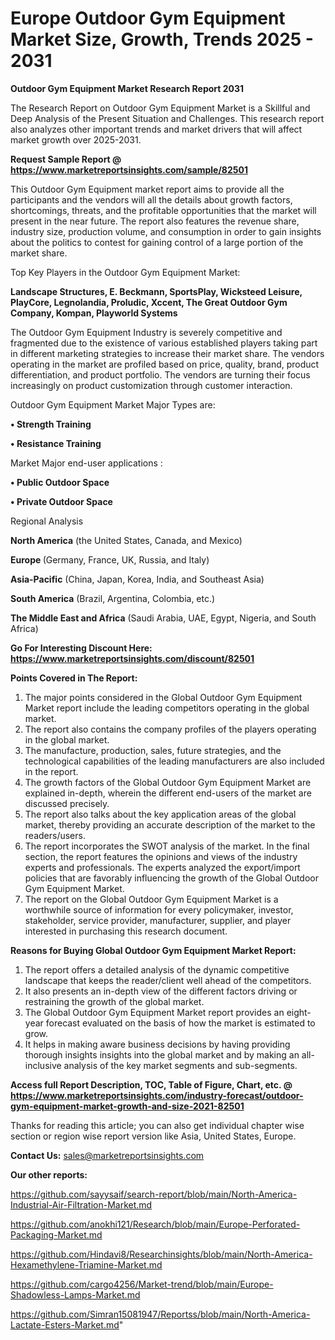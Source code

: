  # Europe Outdoor Gym Equipment Market Size, Growth, Trends 2025 - 2031

<strong>Outdoor Gym Equipment Market Research Report 2031</strong>

The Research Report on Outdoor Gym Equipment Market is a Skillful and Deep Analysis of the Present Situation and Challenges. This research report also analyzes other important trends and market drivers that will affect market growth over 2025-2031.

<strong>Request Sample Report @ <a href=https://www.marketreportsinsights.com/sample/82501>https://www.marketreportsinsights.com/sample/82501</a></strong>

This Outdoor Gym Equipment market report aims to provide all the participants and the vendors will all the details about growth factors, shortcomings, threats, and the profitable opportunities that the market will present in the near future. The report also features the revenue share, industry size, production volume, and consumption in order to gain insights about the politics to contest for gaining control of a large portion of the market share.

Top Key Players in the Outdoor Gym Equipment Market:

<strong>Landscape Structures, E. Beckmann, SportsPlay, Wicksteed Leisure, PlayCore, Legnolandia, Proludic, Xccent, The Great Outdoor Gym Company, Kompan, Playworld Systems</strong>

The Outdoor Gym Equipment Industry is severely competitive and fragmented due to the existence of various established players taking part in different marketing strategies to increase their market share. The vendors operating in the market are profiled based on price, quality, brand, product differentiation, and product portfolio. The vendors are turning their focus increasingly on product customization through customer interaction.

Outdoor Gym Equipment Market Major Types are:

<strong>• Strength Training

• Resistance Training</strong>

Market Major end-user applications :

<strong>• Public Outdoor Space

• Private Outdoor Space</strong>

Regional Analysis

</u><strong><b>North America</b></strong> (the United States, Canada, and Mexico)

<strong><b>Europe </b></strong>(Germany, France, UK, Russia, and Italy)

<strong><b>Asia-Pacific</b></strong> (China, Japan, Korea, India, and Southeast Asia)

<strong><b>South America</b></strong> (Brazil, Argentina, Colombia, etc.)

<strong><b>The Middle East and Africa</b></strong> (Saudi Arabia, UAE, Egypt, Nigeria, and South Africa)

<strong>Go For Interesting Discount Here: <a href=https://www.marketreportsinsights.com/discount/82501>https://www.marketreportsinsights.com/discount/82501</a></strong>

<strong>Points Covered in The Report:</strong>
<ol>
  <li>The major points considered in the Global Outdoor Gym Equipment Market report include the leading competitors operating in the global market.</li>
  <li>The report also contains the company profiles of the players operating in the global market.</li>
  <li>The manufacture, production, sales, future strategies, and the technological capabilities of the leading manufacturers are also included in the report.</li>
  <li>The growth factors of the Global Outdoor Gym Equipment Market are explained in-depth, wherein the different end-users of the market are discussed precisely.</li>
  <li>The report also talks about the key application areas of the global market, thereby providing an accurate description of the market to the readers/users.</li>
  <li>The report incorporates the SWOT analysis of the market. In the final section, the report features the opinions and views of the industry experts and professionals. The experts analyzed the export/import policies that are favorably influencing the growth of the Global Outdoor Gym Equipment Market.</li>
  <li>The report on the Global Outdoor Gym Equipment Market is a worthwhile source of information for every policymaker, investor, stakeholder, service provider, manufacturer, supplier, and player interested in purchasing this research document.</li>
</ol>
<strong>Reasons for Buying Global Outdoor Gym Equipment Market Report:</strong>

<ol>
  <li>The report offers a detailed analysis of the dynamic competitive landscape that keeps the reader/client well ahead of the competitors.</li>
  <li>It also presents an in-depth view of the different factors driving or restraining the growth of the global market.</li>
  <li>The Global Outdoor Gym Equipment Market report provides an eight-year forecast evaluated on the basis of how the market is estimated to grow.</li>
  <li>It helps in making aware business decisions by having providing thorough insights insights into the global market and by making an all-inclusive analysis of the key market segments and sub-segments.</li>
</ol>
<strong>Access full Report Description, TOC, Table of Figure, Chart, etc. @ <a href=https://www.marketreportsinsights.com/industry-forecast/outdoor-gym-equipment-market-growth-and-size-2021-82501>https://www.marketreportsinsights.com/industry-forecast/outdoor-gym-equipment-market-growth-and-size-2021-82501</a></strong>


Thanks for reading this article; you can also get individual chapter wise section or region wise report version like Asia, United States, Europe.

<strong>Contact Us:</strong>
sales@marketreportsinsights.com

<strong>Our other reports:</strong>

<a href=https://github.com/sayysaif/search-report/blob/main/North-America-Industrial-Air-Filtration-Market.md>https://github.com/sayysaif/search-report/blob/main/North-America-Industrial-Air-Filtration-Market.md</a>

<a href=https://github.com/anokhi121/Research/blob/main/Europe-Perforated-Packaging-Market.md>https://github.com/anokhi121/Research/blob/main/Europe-Perforated-Packaging-Market.md</a>

<a href=https://github.com/Hindavi8/Researchinsights/blob/main/North-America-Hexamethylene-Triamine-Market.md>https://github.com/Hindavi8/Researchinsights/blob/main/North-America-Hexamethylene-Triamine-Market.md</a>

<a href=https://github.com/cargo4256/Market-trend/blob/main/Europe-Shadowless-Lamps-Market.md>https://github.com/cargo4256/Market-trend/blob/main/Europe-Shadowless-Lamps-Market.md</a>

<a href=https://github.com/Simran15081947/Reportss/blob/main/North-America-Lactate-Esters-Market.md>https://github.com/Simran15081947/Reportss/blob/main/North-America-Lactate-Esters-Market.md</a>"

